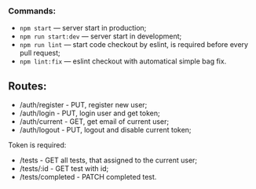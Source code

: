 ### Commands:

- `npm start` &mdash; server start in production;
- `npm run start:dev` &mdash; server start in development;
- `npm run lint` &mdash; start code checkout by eslint, is required before every pull request;
- `npm lint:fix` &mdash; eslint checkout with automatical simple bag fix.

## Routes:

- /auth/register - PUT, register new user;
- /auth/login - PUT, login user and get token;
- /auth/current - GET, get email of current user;
- /auth/logout - PUT, logout and disable current token;

Token is required:
- /tests - GET all tests, that assigned to the current user;
- /tests/:id - GET test with id;
- /tests/completed - PATCH completed test.
